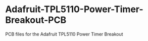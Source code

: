 # Adafruit-TPL5110-Power-Timer-Breakout-PCB
PCB files for the Adafruit TPL5110 Power Timer Breakout

